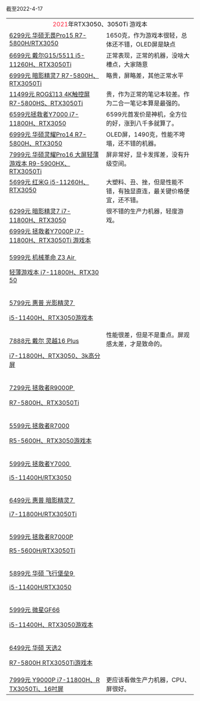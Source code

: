 截至2022-4-17

<table style="margin-bottom: 0em;"><tbody><tr><td valign="middle" rowspan="1" colspan="2" style="word-break: break-all;" align="center"><span style="text-align: left;color: rgb(255, 41, 65);">2021</span><span style="text-align: left;">年RTX</span><span style="color: rgb(0, 0, 0);text-align: left;">3050、3050Ti&nbsp;</span><span style="text-align: left;">游戏本</span></td></tr><tr><td valign="top" colspan="1" rowspan="1"><a target="_blank" href="http://mp.weixin.qq.com/s?__biz=MzA5MzcxNjQwNw==&amp;mid=2649888571&amp;idx=1&amp;sn=9d6ddfe6da11f6a32f3a4751f030399d&amp;chksm=885f1de3bf2894f52422196eba2da4c867400a1ec932f070a8fe61e3c6e52eef2861db5662a6&amp;scene=21#wechat_redirect" textvalue="6299元 华硕无畏Pro15 R7-5800H/RTX3050" linktype="text" imgurl="" imgdata="null" data-itemshowtype="0" tab="innerlink" data-linktype="2" wah-hotarea="click" hasload="1">6299元 华硕无畏Pro15 R7-5800H/RTX3050</a><br></td><td valign="top" colspan="1" rowspan="1" style="word-break: break-all;">1650克，作为游戏本很轻，总体还不错，OLED屏是缺点<br></td></tr><tr><td valign="top" colspan="1" rowspan="1"><a target="_blank" href="http://mp.weixin.qq.com/s?__biz=MzA5MzcxNjQwNw==&amp;mid=2649887399&amp;idx=1&amp;sn=3c86404bace76fe655dd7c404c37f111&amp;chksm=885f187fbf2891695f59e17b86dcfa803505e104674588a3cd047d54c9615e85557da53db8a2&amp;scene=21#wechat_redirect" textvalue="6699元 戴尔G15/5511 i5-11260H、RTX3050Ti" linktype="text" imgurl="" imgdata="null" data-itemshowtype="0" tab="innerlink" data-linktype="2" wah-hotarea="click" hasload="1">6699元 戴尔G15/5511 i5-11260H、RTX3050Ti</a><br></td><td valign="top" colspan="1" rowspan="1" style="word-break: break-all;">正常表现，正常的机器，没啥大槽点，大家随意<br></td></tr><tr><td valign="top" colspan="1" rowspan="1"><a target="_blank" href="http://mp.weixin.qq.com/s?__biz=MzA5MzcxNjQwNw==&amp;mid=2649887347&amp;idx=1&amp;sn=3546432f79991b24dcc73740e548b0dc&amp;chksm=885f18abbf2891bd2fd61fb33bd6555e7689b7590d462eb2e5b641568bc964c854b415c0c9a4&amp;scene=21#wechat_redirect" textvalue="6999元 暗影精灵7 R7-5800H、RTX3050Ti" linktype="text" imgurl="" imgdata="null" data-itemshowtype="0" tab="innerlink" data-linktype="2" wah-hotarea="click" hasload="1">6999元 暗影精灵7 R7-5800H、RTX3050Ti</a><br></td><td valign="top" colspan="1" rowspan="1" style="word-break: break-all;">略贵，屏略差，其他正常水平<br></td></tr><tr><td valign="top" colspan="1" rowspan="1"><a target="_blank" href="http://mp.weixin.qq.com/s?__biz=MzA5MzcxNjQwNw==&amp;mid=2649886839&amp;idx=1&amp;sn=87439a99662c3240e96236d20102888e&amp;chksm=885f1aafbf2893b95a42035f020b50eff6cd784e700e55da4dccbad4d31495f52960dacd034b&amp;scene=21#wechat_redirect" data-itemshowtype="0" tab="innerlink" data-linktype="2" wah-hotarea="click" hasload="1">11499元 ROG幻13 4K触控屏 R7-5800HS、RTX3050Ti</a><br></td><td valign="top" colspan="1" rowspan="1" style="word-break: break-all;">贵，作为正常的笔记本较差。作为二合一笔记本算是最强的。<br></td></tr><tr><td valign="top" colspan="1" rowspan="1"><a target="_blank" href="http://mp.weixin.qq.com/s?__biz=MzA5MzcxNjQwNw==&amp;mid=2649886364&amp;idx=1&amp;sn=31f33cdf5863efaedcbaa59416790771&amp;chksm=885f0444bf288d52c59b78491addde2a072eefd0d566a6c13ae5e4917affe97b6f953e0cbfb2&amp;scene=21#wechat_redirect" data-itemshowtype="0" tab="innerlink" data-linktype="2" wah-hotarea="click" hasload="1">6599元拯救者Y7000 i7-11800H、RTX3050</a><br></td><td valign="top" colspan="1" rowspan="1" style="word-break: break-all;">6599元首发价是神机，全方位的好，涨到八千多就算了。<br></td></tr><tr><td valign="top" colspan="1" rowspan="1"><a target="_blank" href="http://mp.weixin.qq.com/s?__biz=MzA5MzcxNjQwNw==&amp;mid=2649886209&amp;idx=1&amp;sn=96b2c8b060268d54bfa0da5aed040204&amp;chksm=885f04d9bf288dcfa644f2d58e59890b07dcd3a6706497fd37b00661bac43943ae184a79d048&amp;scene=21#wechat_redirect" data-itemshowtype="0" tab="innerlink" data-linktype="2" wah-hotarea="click" hasload="1">6999元 华硕灵耀Pro14 R7-5800H、RTX3050</a><br></td><td valign="top" colspan="1" rowspan="1" style="word-break: break-all;">OLED屏，1490克，性能不垮塌，还不错的机器。<br></td></tr><tr><td valign="top" colspan="1" rowspan="1"><a target="_blank" href="http://mp.weixin.qq.com/s?__biz=MzA5MzcxNjQwNw==&amp;mid=2649885988&amp;idx=1&amp;sn=cf169ccc401d3d2cd2316db3b8fa6908&amp;chksm=885f07fcbf288eeaa617149174bd9f795925b0d2b6463a86110bca3ad477c2a4a7a6f43d2cff&amp;scene=21#wechat_redirect" data-itemshowtype="0" tab="innerlink" data-linktype="2" wah-hotarea="click" hasload="1">7999元 华硕灵耀Pro16 大屏轻薄游戏本 R9-5900HX、RTX3050Ti</a><br></td><td valign="top" colspan="1" rowspan="1" style="word-break: break-all;">屏非常好，显卡发挥差，没有升级空间。<br></td></tr><tr><td valign="top" colspan="1" rowspan="1"><a target="_blank" href="http://mp.weixin.qq.com/s?__biz=MzA5MzcxNjQwNw==&amp;mid=2649885883&amp;idx=1&amp;sn=c1c2a4df76cbf687734e332d3dcf6d21&amp;chksm=885f0663bf288f754e89e6f3598a63098e016c259e1aa4af9c55bc698618980a51405664310f&amp;scene=21#wechat_redirect" data-itemshowtype="0" tab="innerlink" data-linktype="2" wah-hotarea="click" hasload="1">5699元 红米G i5-11260H、RTX3050</a><br></td><td valign="top" colspan="1" rowspan="1" style="word-break: break-all;">大塑料、丑、挫，但是性能不错，有独显直连，最关键价格便宜，还不错。<br></td></tr><tr><td valign="top" colspan="1" rowspan="1"><a target="_blank" href="http://mp.weixin.qq.com/s?__biz=MzA5MzcxNjQwNw==&amp;mid=2649884492&amp;idx=1&amp;sn=af8efdcf6b5c38e5a337b38d669e571e&amp;chksm=885f0d94bf28848288e9b8271cbf7b1142613f22025b95758d9382ebd70b8700fd34e4afe6b8&amp;scene=21#wechat_redirect" data-itemshowtype="0" tab="innerlink" data-linktype="2" wah-hotarea="click" hasload="1">6299元 暗影精灵7 i7-11800H、RTX3050</a><br></td><td valign="top" colspan="1" rowspan="1" style="word-break: break-all;">很不错的生产力机器，轻度游戏。<br></td></tr><tr><td valign="top" colspan="1" rowspan="1"><a target="_blank" href="http://mp.weixin.qq.com/s?__biz=MzA5MzcxNjQwNw==&amp;mid=2649883977&amp;idx=1&amp;sn=750599873f8172f26894a659c8520cb6&amp;chksm=885f0f91bf2886879b0d22a8290874684795dff9e8fea41496a9f30a1e94093669e6a02c7044&amp;scene=21#wechat_redirect" data-itemshowtype="0" tab="innerlink" data-linktype="2" wah-hotarea="click" hasload="1">6999元 拯救者Y7000P i7-11800H、RTX3050Ti 游戏本</a><br></td><td valign="top" colspan="1" rowspan="1" style="word-break: break-all;"><br></td></tr><tr><td valign="top" colspan="1" rowspan="1" style="word-break: break-all;"><p><a target="_blank" href="http://mp.weixin.qq.com/s?__biz=MzA5MzcxNjQwNw==&amp;mid=2649883923&amp;idx=1&amp;sn=bc229a8b4e23a624852516c606d2be34&amp;chksm=885f0fcbbf2886dd5226e7210f6b73e6cf91f4b7a2cd3436fe6a4e07228da676bbe93624bf03&amp;scene=21#wechat_redirect" data-itemshowtype="0" tab="innerlink" data-linktype="2" wah-hotarea="click" hasload="1">5999元 机械革命 Z3 Air&nbsp;</a></p><p><a target="_blank" href="http://mp.weixin.qq.com/s?__biz=MzA5MzcxNjQwNw==&amp;mid=2649883923&amp;idx=1&amp;sn=bc229a8b4e23a624852516c606d2be34&amp;chksm=885f0fcbbf2886dd5226e7210f6b73e6cf91f4b7a2cd3436fe6a4e07228da676bbe93624bf03&amp;scene=21#wechat_redirect" data-itemshowtype="0" tab="innerlink" data-linktype="2" wah-hotarea="click" hasload="1">轻薄游戏本 i7-11800H、RTX3050</a></p></td><td valign="top" colspan="1" rowspan="1" style="word-break: break-all;"><br></td></tr><tr><td valign="top" colspan="1" rowspan="1" style="word-break: break-all;"><p><a target="_blank" href="http://mp.weixin.qq.com/s?__biz=MzA5MzcxNjQwNw==&amp;mid=2649883881&amp;idx=1&amp;sn=d80eb0ec56c8ab37fc1b7e4cbcb2aa7d&amp;chksm=885f0e31bf288727304f25c22430028dba18800f4228ea2ac221f9f83db98cddee8ad60048a1&amp;scene=21#wechat_redirect" data-itemshowtype="0" tab="innerlink" data-linktype="2" wah-hotarea="click" hasload="1">5799元 惠普 光影精灵7&nbsp;</a></p><p><a target="_blank" href="http://mp.weixin.qq.com/s?__biz=MzA5MzcxNjQwNw==&amp;mid=2649883881&amp;idx=1&amp;sn=d80eb0ec56c8ab37fc1b7e4cbcb2aa7d&amp;chksm=885f0e31bf288727304f25c22430028dba18800f4228ea2ac221f9f83db98cddee8ad60048a1&amp;scene=21#wechat_redirect" data-itemshowtype="0" tab="innerlink" data-linktype="2" wah-hotarea="click" hasload="1">i5-11400H、RTX3050游戏本</a></p></td><td valign="top" colspan="1" rowspan="1" style="word-break: break-all;"><br></td></tr><tr><td valign="top" colspan="1" rowspan="1" style="word-break: break-all;"><p><a target="_blank" href="http://mp.weixin.qq.com/s?__biz=MzA5MzcxNjQwNw==&amp;mid=2649883310&amp;idx=1&amp;sn=0b462fcb6790ae1d04bcf96b579e3983&amp;chksm=885f0876bf288160b4b1fb1196860b803eb5ed35090e21b8e7d3376f15fa1fa9ea37e508c5a9&amp;scene=21#wechat_redirect" data-itemshowtype="0" tab="innerlink" data-linktype="2" wah-hotarea="click" hasload="1">7888元 戴尔 灵越16 Plus</a></p><p><a target="_blank" href="http://mp.weixin.qq.com/s?__biz=MzA5MzcxNjQwNw==&amp;mid=2649883310&amp;idx=1&amp;sn=0b462fcb6790ae1d04bcf96b579e3983&amp;chksm=885f0876bf288160b4b1fb1196860b803eb5ed35090e21b8e7d3376f15fa1fa9ea37e508c5a9&amp;scene=21#wechat_redirect" data-itemshowtype="0" tab="innerlink" data-linktype="2" wah-hotarea="click" hasload="1"> i7-11800H、RTX3050、3k高分屏</a></p></td><td valign="top" colspan="1" rowspan="1" style="word-break: break-all;">性能很差，但是不是重点。屏观感太差，才是致命的。<br></td></tr><tr><td width="268" valign="top" style="word-break: break-all;"><p><a target="_blank" href="http://mp.weixin.qq.com/s?__biz=MzA5MzcxNjQwNw==&amp;mid=2649883057&amp;idx=1&amp;sn=721c1a6c39c854f28cbc12f062d62850&amp;chksm=885f0b69bf28827f28d8fabf967980202a9b02bc69b5c5ff38f5b3166cd63228103fbc8b536d&amp;scene=21#wechat_redirect" data-itemshowtype="0" tab="innerlink" data-linktype="2" style="white-space: normal;" wah-hotarea="click" hasload="1">7299元 拯救者R9000P&nbsp;</a></p><p><a target="_blank" href="http://mp.weixin.qq.com/s?__biz=MzA5MzcxNjQwNw==&amp;mid=2649883057&amp;idx=1&amp;sn=721c1a6c39c854f28cbc12f062d62850&amp;chksm=885f0b69bf28827f28d8fabf967980202a9b02bc69b5c5ff38f5b3166cd63228103fbc8b536d&amp;scene=21#wechat_redirect" data-itemshowtype="0" tab="innerlink" data-linktype="2" style="white-space: normal;" wah-hotarea="click" hasload="1">R7-5800H、RTX3050Ti</a></p></td><td width="268" valign="top" style="word-break: break-all;"><br></td></tr><tr><td width="268" valign="top" style="word-break: break-all;"><p><a target="_blank" href="http://mp.weixin.qq.com/s?__biz=MzA5MzcxNjQwNw==&amp;mid=2649882923&amp;idx=1&amp;sn=47c81c1381a2eb60245bd63552623be7&amp;chksm=885f0bf3bf2882e5a51523d0f321bd14c9ce5253886c93358eea697cb61b0a22d5919c07534c&amp;scene=21#wechat_redirect" data-itemshowtype="0" tab="innerlink" data-linktype="2" style="white-space: normal;" wah-hotarea="click" hasload="1">5599元 拯救者R7000</a></p><p><a target="_blank" href="http://mp.weixin.qq.com/s?__biz=MzA5MzcxNjQwNw==&amp;mid=2649882923&amp;idx=1&amp;sn=47c81c1381a2eb60245bd63552623be7&amp;chksm=885f0bf3bf2882e5a51523d0f321bd14c9ce5253886c93358eea697cb61b0a22d5919c07534c&amp;scene=21#wechat_redirect" data-itemshowtype="0" tab="innerlink" data-linktype="2" style="white-space: normal;" wah-hotarea="click" hasload="1">R5-5600H、RTX3050游戏本</a></p></td><td width="268" valign="top" style="word-break: break-all;"><br></td></tr><tr><td width="268" valign="top" style="word-break: break-all;"><p><a target="_blank" href="http://mp.weixin.qq.com/s?__biz=MzA5MzcxNjQwNw==&amp;mid=2649882776&amp;idx=1&amp;sn=687f0c65eeef49f56f4d874b2f2b1f93&amp;chksm=885f0a40bf28835636319166cd3fbeeec802124e319cdafae5bb62cc40216b11c5cd65e5afbc&amp;scene=21#wechat_redirect" data-itemshowtype="0" tab="innerlink" data-linktype="2" style="white-space: normal;" wah-hotarea="click" hasload="1">5999元 拯救者Y7000&nbsp;</a></p><p><a target="_blank" href="http://mp.weixin.qq.com/s?__biz=MzA5MzcxNjQwNw==&amp;mid=2649882776&amp;idx=1&amp;sn=687f0c65eeef49f56f4d874b2f2b1f93&amp;chksm=885f0a40bf28835636319166cd3fbeeec802124e319cdafae5bb62cc40216b11c5cd65e5afbc&amp;scene=21#wechat_redirect" data-itemshowtype="0" tab="innerlink" data-linktype="2" style="white-space: normal;" wah-hotarea="click" hasload="1">i5-11400H/RTX3050</a></p></td><td width="268" valign="top" style="word-break: break-all;"><br></td></tr><tr><td width="268" valign="top" style="word-break: break-all;"><p><a target="_blank" href="http://mp.weixin.qq.com/s?__biz=MzA5MzcxNjQwNw==&amp;mid=2649882619&amp;idx=1&amp;sn=005ab9a121b52577c23aba95945d9284&amp;chksm=885cf523bf2b7c35a1abfa01237b08761636cdf8b5376e7178e720fb9c209360d8417a5db540&amp;scene=21#wechat_redirect" data-itemshowtype="0" tab="innerlink" data-linktype="2" style="white-space: normal;" wah-hotarea="click" hasload="1">6499元 惠普 暗影精灵7&nbsp;</a></p><p><a target="_blank" href="http://mp.weixin.qq.com/s?__biz=MzA5MzcxNjQwNw==&amp;mid=2649882619&amp;idx=1&amp;sn=005ab9a121b52577c23aba95945d9284&amp;chksm=885cf523bf2b7c35a1abfa01237b08761636cdf8b5376e7178e720fb9c209360d8417a5db540&amp;scene=21#wechat_redirect" data-itemshowtype="0" tab="innerlink" data-linktype="2" style="white-space: normal;" wah-hotarea="click" hasload="1">i7-11800H/RTX3050Ti</a></p></td><td width="268" valign="top" style="word-break: break-all;"><br></td></tr><tr><td width="268" valign="top" style="word-break: break-all;"><p><a target="_blank" href="http://mp.weixin.qq.com/s?__biz=MzA5MzcxNjQwNw==&amp;mid=2649882574&amp;idx=1&amp;sn=f46d9e9c8394ceb111fd5b0977790f16&amp;chksm=885cf516bf2b7c000fbf3cc38505c9f1f580307dcfc955ae914fc34a47be839970bf11aedaab&amp;scene=21#wechat_redirect" data-itemshowtype="0" tab="innerlink" data-linktype="2" style="white-space: normal;" wah-hotarea="click" hasload="1">5999元 拯救者R7000P</a></p><p><a target="_blank" href="http://mp.weixin.qq.com/s?__biz=MzA5MzcxNjQwNw==&amp;mid=2649882574&amp;idx=1&amp;sn=f46d9e9c8394ceb111fd5b0977790f16&amp;chksm=885cf516bf2b7c000fbf3cc38505c9f1f580307dcfc955ae914fc34a47be839970bf11aedaab&amp;scene=21#wechat_redirect" data-itemshowtype="0" tab="innerlink" data-linktype="2" style="white-space: normal;" wah-hotarea="click" hasload="1"> R5-5600H/RTX3050Ti</a></p></td><td width="268" valign="top" style="word-break: break-all;"><br></td></tr><tr><td width="268" valign="top" style="word-break: break-all;"><p><a target="_blank" href="http://mp.weixin.qq.com/s?__biz=MzA5MzcxNjQwNw==&amp;mid=2649881988&amp;idx=1&amp;sn=9e4fc6cf921be2cc0782be26c7642e03&amp;chksm=885cf75cbf2b7e4a90401c08ade83a784bd72c7b07294a25800ad28b80c244d33cebac7a6d43&amp;scene=21#wechat_redirect" data-itemshowtype="0" tab="innerlink" data-linktype="2" style="white-space: normal;" wah-hotarea="click" hasload="1">5899元 华硕 飞行堡垒9&nbsp;</a></p><p><a target="_blank" href="http://mp.weixin.qq.com/s?__biz=MzA5MzcxNjQwNw==&amp;mid=2649881988&amp;idx=1&amp;sn=9e4fc6cf921be2cc0782be26c7642e03&amp;chksm=885cf75cbf2b7e4a90401c08ade83a784bd72c7b07294a25800ad28b80c244d33cebac7a6d43&amp;scene=21#wechat_redirect" data-itemshowtype="0" tab="innerlink" data-linktype="2" style="white-space: normal;" wah-hotarea="click" hasload="1">i5-11400H/RTX3050</a></p></td><td width="268" valign="top" style="word-break: break-all;"><br></td></tr><tr><td width="268" valign="top" style="word-break: break-all;"><p><a target="_blank" href="http://mp.weixin.qq.com/s?__biz=MzA5MzcxNjQwNw==&amp;mid=2649881849&amp;idx=1&amp;sn=e9028195fcc79e628bcd69ea65b8fbe3&amp;chksm=885cf621bf2b7f37bc0fb0fd0ec2831d7e74d64bcd2cb0e654c984be18cada7dc6b5e4f71479&amp;scene=21#wechat_redirect" data-itemshowtype="0" tab="innerlink" data-linktype="2" style="white-space: normal;" wah-hotarea="click" hasload="1">5999元 微星GF66</a></p><p><a target="_blank" href="http://mp.weixin.qq.com/s?__biz=MzA5MzcxNjQwNw==&amp;mid=2649881849&amp;idx=1&amp;sn=e9028195fcc79e628bcd69ea65b8fbe3&amp;chksm=885cf621bf2b7f37bc0fb0fd0ec2831d7e74d64bcd2cb0e654c984be18cada7dc6b5e4f71479&amp;scene=21#wechat_redirect" data-itemshowtype="0" tab="innerlink" data-linktype="2" style="white-space: normal;" wah-hotarea="click" hasload="1"> i5-11400H、RTX3050游戏本</a></p></td><td width="268" valign="top" style="word-break: break-all;"><br></td></tr><tr><td width="268" valign="top" style="word-break: break-all;"><p><a target="_blank" href="http://mp.weixin.qq.com/s?__biz=MzA5MzcxNjQwNw==&amp;mid=2649881789&amp;idx=1&amp;sn=aff0d31ea80c1344c517e6a7e418c6d0&amp;chksm=885cf665bf2b7f735e002a42d27113a09f327ed4fbe82ced165ff1b513efcdf69bdfd329cd7f&amp;scene=21#wechat_redirect" data-itemshowtype="0" tab="innerlink" data-linktype="2" style="white-space: normal;" wah-hotarea="click" hasload="1">6499元 华硕 天选2</a></p><p><a target="_blank" href="http://mp.weixin.qq.com/s?__biz=MzA5MzcxNjQwNw==&amp;mid=2649881789&amp;idx=1&amp;sn=aff0d31ea80c1344c517e6a7e418c6d0&amp;chksm=885cf665bf2b7f735e002a42d27113a09f327ed4fbe82ced165ff1b513efcdf69bdfd329cd7f&amp;scene=21#wechat_redirect" data-itemshowtype="0" tab="innerlink" data-linktype="2" style="white-space: normal;" wah-hotarea="click" hasload="1"> R7-5800H RTX3050Ti游戏本</a></p></td><td width="268" valign="top" style="word-break: break-all;"><br></td></tr><tr><td valign="top" colspan="1" rowspan="1" style="word-break: break-all;"><a target="_blank" href="http://mp.weixin.qq.com/s?__biz=MzA5MzcxNjQwNw==&amp;mid=2649885838&amp;idx=1&amp;sn=47b85037c9ebbec7fe4809363b2227d8&amp;chksm=885f0656bf288f40cd90a506dabc3f31212897a62cb4892af735f5895b7b9f9ecd093a3f8335&amp;scene=21#wechat_redirect" data-itemshowtype="0" tab="innerlink" data-linktype="2" wah-hotarea="click" hasload="1">7999元 Y9000P i7-11800H、RTX3050Ti、16吋屏</a><br></td><td valign="top" colspan="1" rowspan="1" style="word-break: break-all;">更应该看做生产力机器，CPU、屏很好。<br></td></tr></tbody></table>
